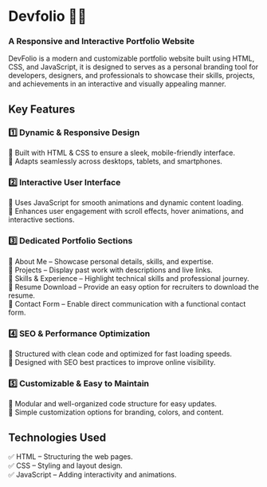 # Devfolio 👨‍💼
### A Responsive and Interactive Portfolio Website
DevFolio is a modern and customizable portfolio website built using HTML, CSS, and JavaScript, it is designed to serves as a personal branding tool for developers, designers, and professionals to showcase their skills, projects, and achievements in an interactive and visually appealing manner.

## Key Features <br>
### 1️⃣ Dynamic & Responsive Design <br>
🔹 Built with HTML & CSS to ensure a sleek, mobile-friendly interface.<br>
🔹 Adapts seamlessly across desktops, tablets, and smartphones.<br>

### 2️⃣ Interactive User Interface<br>
🔹 Uses JavaScript for smooth animations and dynamic content loading.<br>
🔹 Enhances user engagement with scroll effects, hover animations, and interactive sections.<br>

### 3️⃣ Dedicated Portfolio Sections <br>
🔹 About Me – Showcase personal details, skills, and expertise.<br>
🔹 Projects – Display past work with descriptions and live links. <br>
🔹 Skills & Experience – Highlight technical skills and professional journey.<br>
🔹 Resume Download – Provide an easy option for recruiters to download the resume. <br>
🔹 Contact Form – Enable direct communication with a functional contact form.<br>

### 4️⃣ SEO & Performance Optimization <br>
🔹 Structured with clean code and optimized for fast loading speeds.<br>
🔹 Designed with SEO best practices to improve online visibility.<br>

### 5️⃣ Customizable & Easy to Maintain <br>
🔹 Modular and well-organized code structure for easy updates.<br>
🔹 Simple customization options for branding, colors, and content.<br>

## Technologies Used<br>
✅ HTML – Structuring the web pages.<br>
✅ CSS – Styling and layout design.<br>
✅ JavaScript – Adding interactivity and animations.<br>
